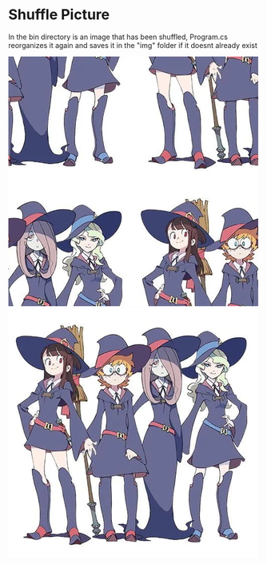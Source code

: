 # Shuffle Picture

In the bin directory is an image that has been shuffled,
Program.cs reorganizes it again and saves it in the "img" folder if it doesnt already exist

![screenshot](shuffelled.png)
![screenshot](deshuffelled.png)
